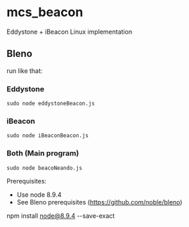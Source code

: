# mcs_beacon

Eddystone + iBeacon Linux implementation

## Bleno

run like that:

### Eddystone
```
sudo node eddystoneBeacon.js
```
### iBeacon
```
sudo node iBeaconBeacon.js
```
### Both (Main program)
```
sudo node beacoNeando.js
```
Prerequisites:

- Use node 8.9.4
- See Bleno prerequisites (https://github.com/noble/bleno)


npm install node@8.9.4 --save-exact